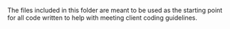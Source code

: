 The files included in this folder are meant to be used as the starting point for all code written to help with meeting client coding guidelines.
